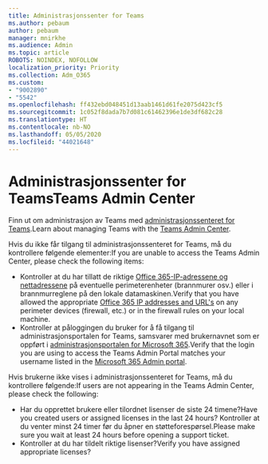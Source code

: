 ```yaml
---
title: Administrasjonssenter for Teams
ms.author: pebaum
author: pebaum
manager: mnirkhe
ms.audience: Admin
ms.topic: article
ROBOTS: NOINDEX, NOFOLLOW
localization_priority: Priority
ms.collection: Adm_O365
ms.custom:
- "9002890"
- "5542"
ms.openlocfilehash: ff432ebd048451d13aab1461d61fe2075d423cf5
ms.sourcegitcommit: 1c052f8dada7b7d081c61462396e1de3df682c28
ms.translationtype: HT
ms.contentlocale: nb-NO
ms.lasthandoff: 05/05/2020
ms.locfileid: "44021648"
---
```

# <a name="teams-admin-center"></a><span data-ttu-id="7e67b-102">Administrasjonssenter for Teams</span><span class="sxs-lookup"><span data-stu-id="7e67b-102">Teams Admin Center</span></span>

<span data-ttu-id="7e67b-103">Finn ut om administrasjon av Teams med [administrasjonssenteret for Teams](https://docs.microsoft.com/microsoftteams/manage-teams-skypeforbusiness-admin-center).</span><span class="sxs-lookup"><span data-stu-id="7e67b-103">Learn about managing Teams with the [Teams Admin Center](https://docs.microsoft.com/microsoftteams/manage-teams-skypeforbusiness-admin-center).</span></span>

<span data-ttu-id="7e67b-104">Hvis du ikke får tilgang til administrasjonssenteret for Teams, må du kontrollere følgende elementer:</span><span class="sxs-lookup"><span data-stu-id="7e67b-104">If you are unable to access the Teams Admin Center, please check the following items:</span></span>

- <span data-ttu-id="7e67b-105">Kontroller at du har tillatt de riktige [Office 365-IP-adressene og nettadressene](https://docs.microsoft.com/Office365/Enterprise/office-365-ip-web-service) på eventuelle perimeterenheter (brannmurer osv.) eller i brannmurreglene på den lokale datamaskinen.</span><span class="sxs-lookup"><span data-stu-id="7e67b-105">Verify that you have allowed the appropriate [Office 365 IP addresses and URL's](https://docs.microsoft.com/Office365/Enterprise/office-365-ip-web-service) on any perimeter devices (firewall, etc.) or in the firewall rules on your local machine.</span></span>
- <span data-ttu-id="7e67b-106">Kontroller at påloggingen du bruker for å få tilgang til administrasjonsportalen for Teams, samsvarer med brukernavnet som er oppført i [administrasjonsportalen for Microsoft 365](https://admin.microsoft.com/Adminportal/Home?source=applauncher#/users).</span><span class="sxs-lookup"><span data-stu-id="7e67b-106">Verify that the login you are using to access the Teams Admin Portal matches your username listed in the [Microsoft 365 Admin portal](https://admin.microsoft.com/Adminportal/Home?source=applauncher#/users).</span></span>

<span data-ttu-id="7e67b-107">Hvis brukerne ikke vises i administrasjonssenteret for Teams, må du kontrollere følgende:</span><span class="sxs-lookup"><span data-stu-id="7e67b-107">If users are not appearing in the Teams Admin Center, please check the following:</span></span>

- <span data-ttu-id="7e67b-108">Har du opprettet brukere eller tilordnet lisenser de siste 24 timene?</span><span class="sxs-lookup"><span data-stu-id="7e67b-108">Have you created users or assigned licenses in the last 24 hours?</span></span> <span data-ttu-id="7e67b-109">Kontroller at du venter minst 24 timer før du åpner en støtteforespørsel.</span><span class="sxs-lookup"><span data-stu-id="7e67b-109">Please make sure you wait at least 24 hours before opening a support ticket.</span></span>
- <span data-ttu-id="7e67b-110">Kontroller at du har tildelt riktige lisenser?</span><span class="sxs-lookup"><span data-stu-id="7e67b-110">Verify you have assigned appropriate licenses?</span></span> 
